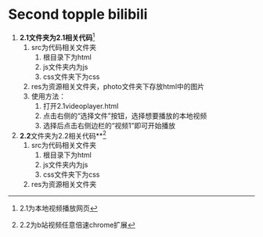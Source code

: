 # Second topple bilibili
1. **2.1文件夹为2.1相关代码**[^1]
   1. src为代码相关文件夹
        1. 根目录下为html
        2. js文件夹内为js
        3. css文件夹下为css
   2. res为资源相关文件夹，photo文件夹下存放html中的图片
   3. 使用方法：
        1. 打开2.1videoplayer.html
        2. 点击右侧的“选择文件”按钮，选择想要播放的本地视频
        3. 选择后点击右侧边栏的“视频1”即可开始播放
2. **2.2**文件夹为2.2相关代码**[^2]
    1. src为代码相关文件夹
        1. 根目录下为html
        2. js文件夹内为js
        3. css文件夹下为css
   1. res为资源相关文件夹






[^1]:2.1为本地视频播放网页
[^2]:2.2为b站视频任意倍速chrome扩展